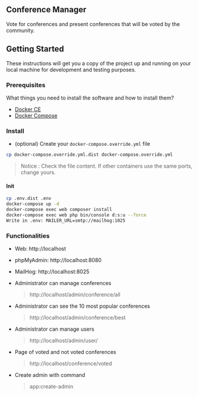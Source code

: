 ## Conference Manager

Vote for conferences and present conferences that will be voted by the community. 

## Getting Started

These instructions will get you a copy of the project up and running on your local machine for development and testing purposes.

### Prerequisites

What things you need to install the software and how to install them?

- [Docker CE](https://www.docker.com/community-edition)
- [Docker Compose](https://docs.docker.com/compose/install)

### Install

- (optional) Create your `docker-compose.override.yml` file

```bash
cp docker-compose.override.yml.dist docker-compose.override.yml
```
> Notice : Check the file content. If other containers use the same ports, change yours.

#### Init

```bash
cp .env.dist .env
docker-compose up -d
docker-compose exec web composer install
docker-compose exec web php bin/console d:s:u --force 
Write in .env: MAILER_URL=smtp://mailhog:1025
```
### Functionalities

- Web: http://localhost
- phpMyAdmin: http://localhost:8080
- MailHog: http://localhost:8025

- Administrator can manage conferences
    > http://localhost/admin/conference/all
  
- Administrator can see the 10 most popular conferences
    > http://localhost/admin/conference/best
  
- Administrator can manage users
    > http://localhost/admin/user/
  
- Page of voted and not voted conferences
    > http://localhost/conference/voted
  
- Create admin with command
    > app:create-admin
    

